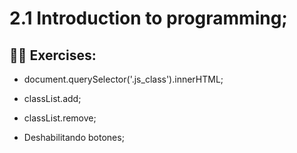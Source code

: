 # 2.1 Introduction to programming;

## 👨‍💻 Exercises:

* document.querySelector('.js_class').innerHTML;

* classList.add;

* classList.remove;

* Deshabilitando botones;